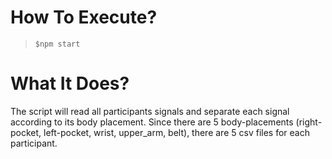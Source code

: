 # How To Execute? 
> `$npm start`

# What It Does?
The script will read all participants signals and separate each signal according to its body placement. Since there are 5 body-placements (right-pocket, left-pocket, wrist, upper_arm, belt), there are 5 csv files for each participant.
